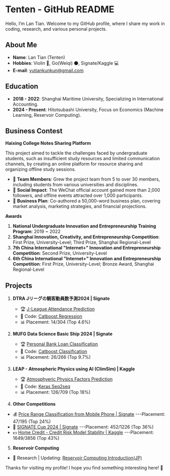# Tenten - GitHub README

Hello, I’m Lan Tian. Welcome to my GitHub profile, where I share my work in coding, research, and various personal projects.

## About Me

- **Name**: Lan Tian (Tenten)
- **Hobbies**: Violin 🎻, Go(Weiqi) ⚫, Signate/Kaggle 💻
- **E-mail**: yutiankunkun@gmail.com
  
## Education 

- **2018 - 2022**: Shanghai Maritime University, Specializing in International Accounting.
- **2024 - Present**: Hitotsubashi University, Focus on Economics (Machine Learning, Reservoir Computing).

## Business Contest

**Haixing College Notes Sharing Platform**

This project aimed to tackle the challenges faced by undergraduate students, such as insufficient study resources and limited communication channels, by creating an online platform for resource sharing and organizing offline study sessions.
- 🙎 **Team Members**: Grew the project team from 5 to over 30 members, including students from various universities and disciplines.
- 📱 **Social Impact**: The WeChat official account gained more than 2,000 followers, and offline events attracted over 1,000 participants.
- 📖 **Business Plan**: Co-authored a 50,000-word business plan, covering market analysis, marketing strategies, and financial projections.

**Awards**
1. **National Undergraduate Innovation and Entrepreneurship Training Program**: 2019 ~ 2022
2. **Shanghai Innovation, Creativity, and Entrepreneurship Competition**: First Prize, University-Level; Third Prize, Shanghai Regional-Level
3. **7th China International "Internet+" Innovation and Entrepreneurship Competition**: Second Prize, University-Level
4. **6th China International "Internet+" Innovation and Entrepreneurship Competition**: First Prize, University-Level; Bronze Award, Shanghai Regional-Level

## Projects

1. **DTRA Jリーグの観客動員数予測2024 | Signate**
   - 🏆 [J-League Attendance Prediction](https://signate.jp/competitions/1379)
   - 📄 Code: [Catboost Regression](https://github.com/Yutiankunkun/J-League-Attendance-2024)
   - 📊 Placement: 14/304 (Top 4.6%)

2. **MUFG Data Science Basic Ship 2024 | Signate**
   - 🏆 [Personal Bank Loan Classification](https://www.saiyo.bk.mufg.jp/datascience/)
   - 📄 Code: [Catboost Classification](https://github.com/Yutiankunkun/Loan-Classification-2024)
   - 📊 Placement: 26/266 (Top 9.7%)

3. **LEAP - Atmospheric Physics using AI (ClimSim) | Kaggle**
   - 🏆 [Atmosphyeric Physics Factors Prediction](https://www.kaggle.com/c/climsim)
   - 📄 Code: [Keras Seq2seq](https://github.com/Yutiankunkun/LEAP---Atmospheric-Physics-using-AI-ClimSim-)
   - 📊 Placement: 126/709 (Top 18%)

4. **Other Competitions**

- 💰 [Price Range Classification from Mobile Phone | Signate](https://signate.jp/competitions/990) ---Placement: 47/195 (Top 24%)
- 🍺 [SIGNATE Cup 2024 | Signate](https://signate.jp/competitions/1376) ---Placement: 452/1226 (Top 36%)
- 💵 [Home Credit - Credit Risk Model Stability | Kaggle](https://www.kaggle.com/competitions/home-credit-credit-risk-model-stability) ---Placement: 1649/3856 (Top 43%)

5. **Reservoir Computing**
- 💬 Research | Updating: [Reservoir Computing Introduction(JP)](https://github.com/Yutiankunkun/Reservoir-Computing) 

Thanks for visiting my profile! I hope you find something interesting here! 🙌
